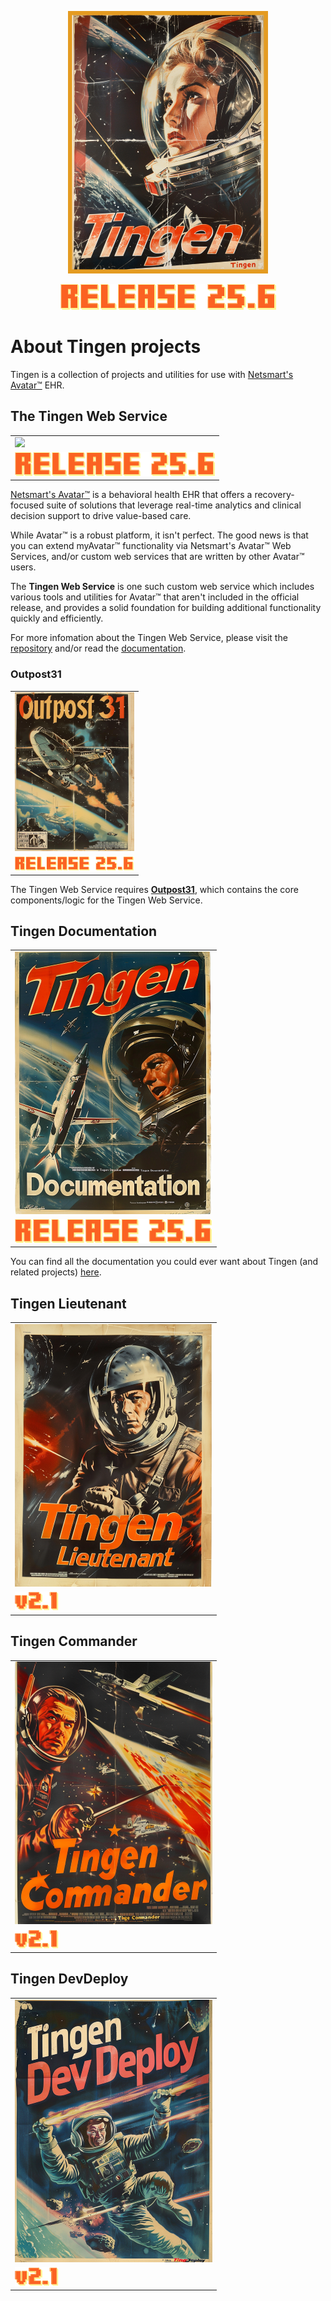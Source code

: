 <!-- u250211 -->

<div align="center">

  ![logo](.github/image/logo/Tingen_logo_320x420.png)

  ![Release 25.6](https://github.com/spectrum-health-systems/tingen/blob/main/.github/image/release/release-25.6.png)

</div>

# About Tingen projects

Tingen is a collection of projects and utilities for use with [Netsmart's Avatar™](https://www.ntst.com/Solutions-and-Services/Offerings/myAvatar) EHR.

## The Tingen Web Service

<div align="center">
	<table>
		<tr>
			<td>
				<a HREF="https://github.com/spectrum-health-systems/Tingen-WebService"><img src="https://github.com/spectrum-health-systems/Tingen-WebService/blob/main/.github/image/logo/TingenWebService_logo_320x568.png"></a>
			</td>
		</tr>
		<tr>
			<td>
				<img src="https://github.com/spectrum-health-systems/tingen/blob/main/.github/image/release/release-25.6.png" width="320"></a>
			</td>
		</tr>
	</table>
</div>

[Netsmart's Avatar™](https://www.ntst.com/Solutions-and-Services/Offerings/myAvatar) is a behavioral health EHR that offers a recovery-focused suite of solutions that leverage real-time analytics and clinical decision support to drive value-based care.

While Avatar™ is a robust platform, it isn't perfect. The good news is that you can extend myAvatar™ functionality via Netsmart's Avatar™ Web Services, and/or custom web services that are written by other Avatar™ users.

The **Tingen Web Service** is one such custom web service which includes various tools and utilities for Avatar™ that aren't included in the official release, and provides a solid foundation for building additional functionality quickly and efficiently.

For more infomation about the Tingen Web Service, please visit the [repository](https://github.com/spectrum-health-systems/ScriptLink-and-Web-Services") and/or read the [documentation](https://github.com/spectrum-health-systems/Tingen-Documentation).

### Outpost31

<div align="center">
		<table>
		<tr>
			<td>
				<a HREF="https://github.com/spectrum-health-systems/Outpost31"><img src="https://github.com/spectrum-health-systems/Outpost31/blob/main/.github/image/logo/Outpost31_logo_194x254.png"></a>
			</td>
		</tr>
		<tr>
			<td>
				<img src="https://github.com/spectrum-health-systems/tingen/blob/main/.github/image/release/release-25.6.png" width="190"></a>
			</td>
		</tr>
	</table>
</div>

The Tingen Web Service requires [**Outpost31**](https://github.com/spectrum-health-systems/Outpost31), which contains the core components/logic for the Tingen Web Service.

## Tingen Documentation

<div align="center">
		<table>
		<tr>
			<td>
				<a HREF="https://github.com/spectrum-health-systems/Tingen-Documentation"><img src="https://github.com/spectrum-health-systems/Tingen-Documentation/blob/main/.github/image/logo/TingenDocumentation_logo_320x420.png"></a>
			</td>
		</tr>
		<tr>
			<td>
				<img src="https://github.com/spectrum-health-systems/tingen/blob/main/.github/image/release/release-25.6.png" width="315"></a>
			</td>
		</tr>
	</table>
</div>

You can find all the documentation you could ever want about Tingen (and related projects) [here](https://github.com/spectrum-health-systems/Tingen-Documentation).

## Tingen Lieutenant

<div align="center">
	<table>
    	<tr>
			<td>
				<a HREF="https://github.com/spectrum-health-systems/Tingen-Lieutenant"><img src="https://github.com/spectrum-health-systems/Tingen-Lieutenant/blob/main/.github/image/logo/TingenLieutenant_logo_320x420.png"></a>
			</td>
		</tr>
		<tr>
			<td>
				<img src="https://github.com/spectrum-health-systems/tingen/blob/main/.github/image/version/v2.1.png" width="70"></a>
			</td>
		</tr>
	</table>
</div>

## Tingen Commander

<div align="center">
		<table>
      <tr>
			<td>
				<a HREF="https://github.com/spectrum-health-systems/Tingen-Commander"><img src="https://github.com/spectrum-health-systems/Tingen-Commander/blob/main/.github/image/logo/TingenCommander_logo_320x420.png"></a>
			</td>
		</tr>
		<tr>
			<td>
				<img src="https://github.com/spectrum-health-systems/tingen/blob/main/.github/image/version/v2.1.png" width="70"></a>
			</td>
		</tr>
	</table>
</div>

## Tingen DevDeploy

<div align="center">
		<table>
		<tr>
			<td>
				<a HREF="https://github.com/spectrum-health-systems/Tingen-DevDeploy"><img src="https://github.com/spectrum-health-systems/Tingen-DevDeploy/blob/main/.github/image/logo/TingenDevDeploy_logo_320x420.png"></a>
			</td>
		</tr>
		<tr>
			<td>
				<img src="https://github.com/spectrum-health-systems/tingen/blob/main/.github/image/version/v2.1.png" width="70"></a>
			</td>
		</tr>
	</table>
</div>
